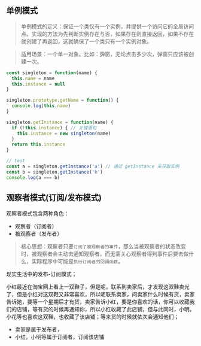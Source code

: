 ## 单例模式

> 单例模式的定义：保证一个类仅有一个实例，并提供一个访问它的全局访问点。实现的方法为先判断实例存在与否，如果存在则直接返回，如果不存在就创建了再返回，这就确保了一个类只有一个实例对象。

> 适用场景：一个单一对象。比如：弹窗，无论点击多少次，弹窗只应该被创建一次。

```js
const singleton = function(name) {
  this.name = name
  this.instance = null
}

singleton.prototype.getName = function() {
  console.log(this.name)
}

singleton.getInstance = function(name) {
  if (!this.instance) { // 关键语句
    this.instance = new singleton(name)
  }
  return this.instance
}

// test
const a = singleton.getInstance('a') // 通过 getInstance 来获取实例
const b = singleton.getInstance('b')
console.log(a === b)
```


## 观察者模式(订阅/发布模式)

观察者模式包含两种角色：

* 观察者（订阅者）
* 被观察者（发布者）

> 核心思想：观察者只要`订阅了被观察者的事件`，那么当被观察者的状态改变时，被观察者会主动去通知观察者，而无需关心观察者得到事件后要去做什么，实际程序中可能是`执行订阅者的回调函数`。

现实生活中的发布-订阅模式；

小红最近在淘宝网上看上一双鞋子，但是呢，联系到卖家后，才发现这双鞋卖光了，但是小红对这双鞋又非常喜欢，所以呢联系卖家，问卖家什么时候有货，卖家告诉她，要等一个星期后才有货，卖家告诉小红，要是你喜欢的话，你可以收藏我们的店铺，等有货的时候再通知你，所以小红收藏了此店铺，但与此同时，小明，小花等也喜欢这双鞋，也收藏了该店铺；等来货的时候就依次会通知他们；

* 卖家是属于发布者，
* 小红，小明等属于订阅者，订阅该店铺